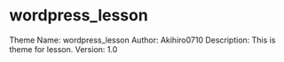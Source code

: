 # wordpress_lesson
Theme Name: wordpress_lesson
Author: Akihiro0710
Description: This is theme for lesson.
Version: 1.0
